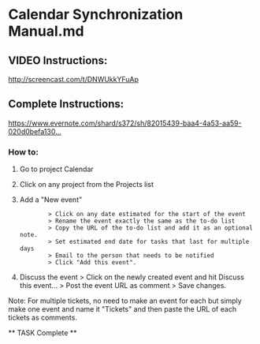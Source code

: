 # Calendar Synchronization Manual.md
## VIDEO Instructions:
  http://screencast.com/t/DNWUkkYFuAp

## Complete Instructions: 
https://www.evernote.com/shard/s372/sh/82015439-baa4-4a53-aa59-020d0befa130…

### How to:

1. Go to project Calendar
2. Click on any project from the Projects list
3. Add a "New event"
               
               > Click on any date estimated for the start of the event
               > Rename the event exactly the same as the to-do list
               > Copy the URL of the to-do list and add it as an optional note.
               > Set estimated end date for tasks that last for multiple days
               > Email to the person that needs to be notified
               > Click "Add this event".

4. Discuss the event
                     > Click on the newly created event and hit Discuss this event...
                     > Post the event URL as comment
                     > Save changes.

Note: For multiple tickets, no need to make an event for each but simply make one event and name it "Tickets" and then paste the URL of each tickets as comments. 

** TASK Complete **


